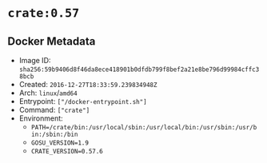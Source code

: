 # `crate:0.57`

## Docker Metadata

- Image ID: `sha256:59b9406d8f46da8ece418901b0dfdb799f8bef2a21e8be796d99984cffc38bcb`
- Created: `2016-12-27T18:33:59.239834948Z`
- Arch: `linux`/`amd64`
- Entrypoint: `["/docker-entrypoint.sh"]`
- Command: `["crate"]`
- Environment:
  - `PATH=/crate/bin:/usr/local/sbin:/usr/local/bin:/usr/sbin:/usr/bin:/sbin:/bin`
  - `GOSU_VERSION=1.9`
  - `CRATE_VERSION=0.57.6`
